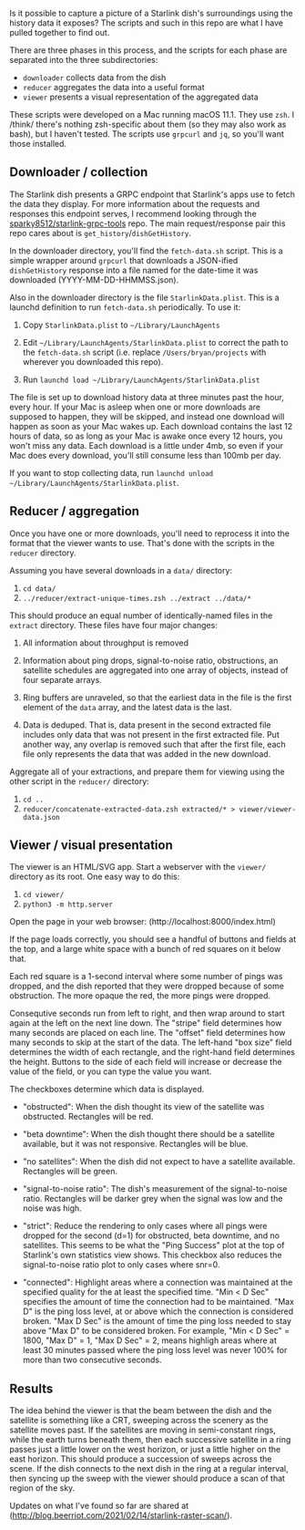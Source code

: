 Is it possible to capture a picture of a Starlink dish's surroundings
using the history data it exposes? The scripts and such in this repo
are what I have pulled together to find out.

There are three phases in this process, and the scripts for each phase
are separated into the three subdirectories:

 * `downloader` collects data from the dish
 * `reducer` aggregates the data into a useful format
 * `viewer` presents a visual representation of the aggregated data

These scripts were developed on a Mac running macOS 11.1. They use
`zsh`. I /think/ there's nothing zsh-specific about them (so they may
also work as bash), but I haven't tested. The scripts use `grpcurl`
and `jq`, so you'll want those installed.

## Downloader / collection

The Starlink dish presents a GRPC endpoint that Starlink's apps use to
fetch the data they display. For more information about the requests
and responses this endpoint serves, I recommend looking through the
[sparky8512/starlink-grpc-tools](https://github.com/sparky8512/starlink-grpc-tools)
repo. The main request/response pair this repo cares about is
`get_history`/`dishGetHistory`.

In the downloader directory, you'll find the `fetch-data.sh`
script. This is a simple wrapper around `grpcurl` that downloads a
JSON-ified `dishGetHistory` response into a file named for the
date-time it was downloaded (YYYY-MM-DD-HHMMSS.json).

Also in the downloader directory is the file
`StarlinkData.plist`. This is a launchd definition to run
`fetch-data.sh` periodically. To use it:

 1. Copy `StarlinkData.plist` to `~/Library/LaunchAgents`
 
 2. Edit `~/Library/LaunchAgents/StarlinkData.plist` to correct the
    path to the `fetch-data.sh` script (i.e. replace
    `/Users/bryan/projects` with wherever you downloaded this repo).
    
 3. Run `launchd load ~/Library/LaunchAgents/StarlinkData.plist`

The file is set up to download history data at three minutes past the
hour, every hour. If your Mac is asleep when one or more downloads are
supposed to happen, they will be skipped, and instead one download
will happen as soon as your Mac wakes up. Each download contains the
last 12 hours of data, so as long as your Mac is awake once every 12
hours, you won't miss any data. Each download is a little under 4mb,
so even if your Mac does every download, you'll still consume less
than 100mb per day.

If you want to stop collecting data, run `launchd unload
~/Library/LaunchAgents/StarlinkData.plist`.


## Reducer / aggregation

Once you have one or more downloads, you'll need to reprocess it into
the format that the viewer wants to use. That's done with the scripts
in the `reducer` directory.

Assuming you have several downloads in a `data/` directory:

 1. `cd data/`
 2. `../reducer/extract-unique-times.zsh ../extract ../data/*`

This should produce an equal number of identically-named files in the
`extract` directory. These files have four major changes:

 1. All information about throughput is removed

 2. Information about ping drops, signal-to-noise ratio, obstructions,
    an satellite schedules are aggregated into one array of objects,
    instead of four separate arrays.

 3. Ring buffers are unraveled, so that the earliest data in the file
    is the first element of the `data` array, and the latest data is
    the last.

 4. Data is deduped. That is, data present in the second extracted
    file includes only data that was not present in the first
    extracted file. Put another way, any overlap is removed such that
    after the first file, each file only represents the data that was
    added in the new download.

Aggregate all of your extractions, and prepare them for viewing using
the other script in the `reducer/` directory:

 1. `cd ..`
 1. `reducer/concatenate-extracted-data.zsh extracted/* > viewer/viewer-data.json`

## Viewer / visual presentation

The viewer is an HTML/SVG app. Start a webserver with the `viewer/`
directory as its root. One easy way to do this:

 1. `cd viewer/`
 2. `python3 -m http.server`

Open the page in your web browser: (http://localhost:8000/index.html)

If the page loads correctly, you should see a handful of buttons and
fields at the top, and a large white space with a bunch of red squares
on it below that.

Each red square is a 1-second interval where some number of pings was
dropped, and the dish reported that they were dropped because of some
obstruction. The more opaque the red, the more pings were dropped.

Consequtive seconds run from left to right, and then wrap around to
start again at the left on the next line down. The "stripe" field
determines how many seconds are placed on each line. The "offset"
field determines how many seconds to skip at the start of the
data. The left-hand "box size" field determines the width of each
rectangle, and the right-hand field determines the height. Buttons to
the side of each field will increase or decrease the value of the
field, or you can type the value you want.

The checkboxes determine which data is displayed.

 * "obstructed": When the dish thought its view of the satellite was
   obstructed. Rectangles will be red.

 * "beta downtime": When the dish thought there should be a satellite
   available, but it was not responsive. Rectangles will be blue.

 * "no satellites": When the dish did not expect to have a satellite
   available. Rectangles will be green.

 * "signal-to-noise ratio": The dish's measurement of the
   signal-to-noise ratio. Rectangles will be darker grey when the
   signal was low and the noise was high.

 * "strict": Reduce the rendering to only cases where all pings were
   dropped for the second (d=1) for obstructed, beta downtime, and no
   satellites. This seems to be what the "Ping Success" plot at the
   top of Starlink's own statistics view shows. This checkbox also
   reduces the signal-to-noise ratio plot to only cases where snr=0.

 * "connected": Highlight areas where a connection was maintained at
   the specified quality for the at least the specified time. "Min < D
   Sec" specifies the amount of time the connection had to be
   maintained. "Max D" is the ping loss level, at or above which the
   connection is considered broken. "Max D Sec" is the amount of time
   the ping loss needed to stay above "Max D" to be considered
   broken. For example, "Min < D Sec" = 1800, "Max D" = 1, "Max D Sec"
   = 2, means highligh areas where at least 30 minutes passed where
   the ping loss level was never 100% for more than two consecutive
   seconds.

## Results

The idea behind the viewer is that the beam between the dish and the
satellite is something like a CRT, sweeping across the scenery as the
satellite moves past. If the satellites are moving in semi-constant
rings, while the earth turns beneath them, then each successive
satellite in a ring passes just a little lower on the west horizon, or
just a little higher on the east horizon. This should produce a
succession of sweeps across the scene. If the dish connects to the
next dish in the ring at a regular interval, then syncing up the sweep
with the viewer should produce a scan of that region of the sky.

Updates on what I've found so far are shared at
(http://blog.beerriot.com/2021/02/14/starlink-raster-scan/).
